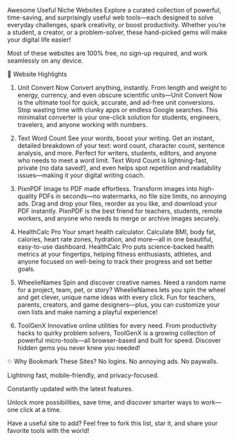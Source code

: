 Awesome Useful Niche Websites
Explore a curated collection of powerful, time-saving, and surprisingly useful web tools—each designed to solve everyday challenges, spark creativity, or boost productivity. Whether you’re a student, a creator, or a problem-solver, these hand-picked gems will make your digital life easier!

Most of these websites are 100% free, no sign-up required, and work seamlessly on any device.

🚀 Website Highlights
1. Unit Convert Now
Convert anything, instantly.
From length and weight to energy, currency, and even obscure scientific units—Unit Convert Now is the ultimate tool for quick, accurate, and ad-free unit conversions. Stop wasting time with clunky apps or endless Google searches. This minimalist converter is your one-click solution for students, engineers, travelers, and anyone working with numbers.

2. Text Word Count
See your words, boost your writing.
Get an instant, detailed breakdown of your text: word count, character count, sentence analysis, and more. Perfect for writers, students, editors, and anyone who needs to meet a word limit. Text Word Count is lightning-fast, private (no data saved!), and even helps spot repetition and readability issues—making it your digital writing coach.

3. PixnPDF
Image to PDF made effortless.
Transform images into high-quality PDFs in seconds—no watermarks, no file size limits, no annoying ads. Drag and drop your files, reorder as you like, and download your PDF instantly. PixnPDF is the best friend for teachers, students, remote workers, and anyone who needs to merge or archive images securely.

4. HealthCalc Pro
Your smart health calculator.
Calculate BMI, body fat, calories, heart rate zones, hydration, and more—all in one beautiful, easy-to-use dashboard. HealthCalc Pro puts science-backed health metrics at your fingertips, helping fitness enthusiasts, athletes, and anyone focused on well-being to track their progress and set better goals.

5. WheelieNames
Spin and discover creative names.
Need a random name for a project, team, pet, or story? WheelieNames lets you spin the wheel and get clever, unique name ideas with every click. Fun for teachers, parents, creators, and game designers—plus, you can customize your own lists and make naming a playful experience!

6. ToolGenX
Innovative online utilities for every need.
From productivity hacks to quirky problem solvers, ToolGenX is a growing collection of powerful micro-tools—all browser-based and built for speed. Discover hidden gems you never knew you needed!

✨ Why Bookmark These Sites?
No logins. No annoying ads. No paywalls.

Lightning fast, mobile-friendly, and privacy-focused.

Constantly updated with the latest features.

Unlock more possibilities, save time, and discover smarter ways to work—one click at a time.

Have a useful site to add? Feel free to fork this list, star it, and share your favorite tools with the world!
